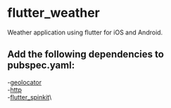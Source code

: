 # flutter_weather

Weather application using flutter for iOS and Android.

## Add the following dependencies to pubspec.yaml:
  -[geolocator](https://pub.dev/packages/geolocator)\
  -[http](https://pub.dev/packages/http)\
  -[flutter_spinkit](https://pub.dev/packages/flutter_spinkit)\

